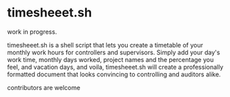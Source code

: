 # timesheeet.sh

work in progress.


timesheeet.sh is a shell script that lets you create a timetable of your monthly work hours for controllers and supervisors. Simply add your day's work time, monthly days worked, project names and the percentage you feel, and vacation days, and voila, timesheeet.sh will create a professionally formatted document that looks convincing to controlling and auditors alike.


contributors are welcome
